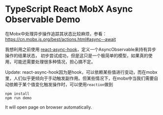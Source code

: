 TypeScript React MobX Async Observable Demo
==========================

在Mobx中处理异步操作追踪其状态比较麻烦，参看：https://cn.mobx.js.org/best/actions.html#async--await

我想利用之前使用 [react-async-hook](https://github.com/slorber/react-async-hook)，定义一个AsyncObservable来持有异步操作的结果状态，
初步尝试成功，但是这只是一个极简单的模型，如果真的使用，可能还需要处理很多种情况，担心搞不定。

Update:
react-async-hook因为是hook，可以依赖某些值进行变动，而在mobx里，人们似乎更倾向于手动触发副作用。但某些情况下，在mobx中当我们需要自动依赖于某个值变化触发操作时，可以使用`reaction`做到

```
npm install
npm run demo
```

It will open page on browser automatically.
